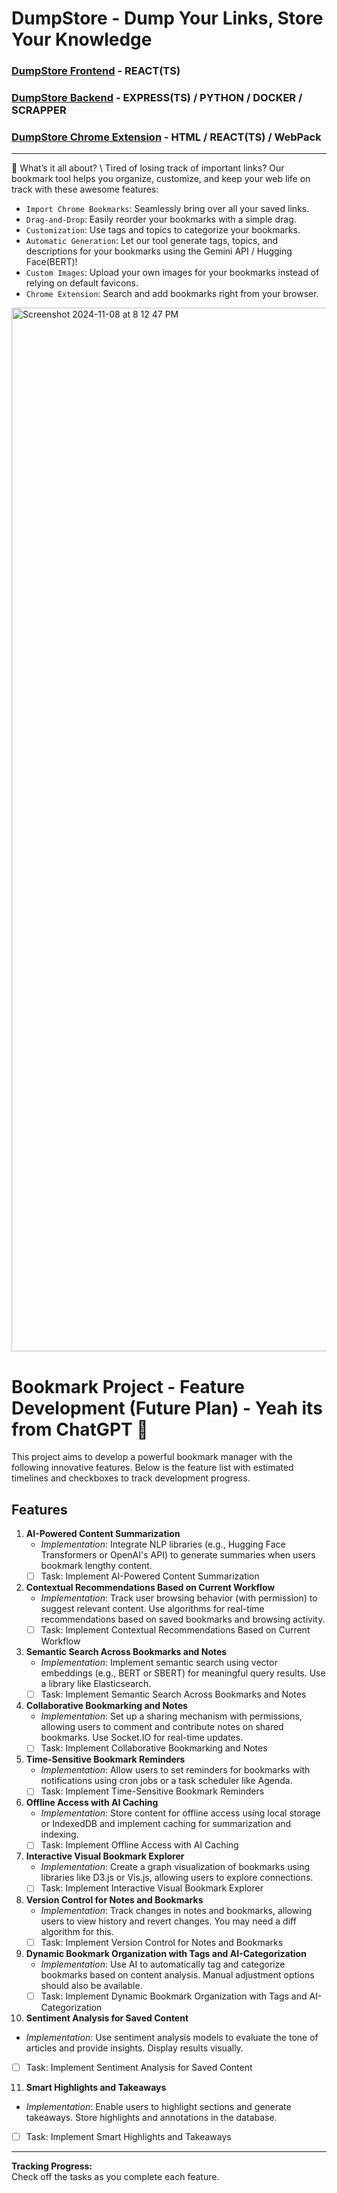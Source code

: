 # DumpStore - Dump Your Links, Store Your Knowledge

### [DumpStore Frontend](https://github.com/manzil-infinity180/dumpStore_frontend) - REACT(TS)
### [DumpStore Backend](https://github.com/manzil-infinity180/dumpStore_backend) - EXPRESS(TS) / PYTHON / DOCKER / SCRAPPER
### [DumpStore Chrome Extension](https://github.com/manzil-infinity180/dumpStore_chrome_extension) - HTML / REACT(TS) / WebPack

___________________________________
🔖 What’s it all about?  \ 
Tired of losing track of important links? Our bookmark tool helps you organize, customize, and keep your web life on track with these awesome features:

* `Import Chrome Bookmarks`: Seamlessly bring over all your saved links.
* `Drag-and-Drop`: Easily reorder your bookmarks with a simple drag.
* `Customization`: Use tags and topics to categorize your bookmarks.
* `Automatic Generation`: Let our tool generate tags, topics, and descriptions for your bookmarks using the Gemini API / Hugging Face(BERT)!
* `Custom Images`: Upload your own images for your bookmarks instead of relying on default favicons.
* `Chrome Extension`: Search and add bookmarks right from your browser.
  
<p>
   <img width="1670" alt="Screenshot 2024-11-08 at 8 12 47 PM" src="https://github.com/user-attachments/assets/a8d83477-a55b-4134-a398-fe2e8c9b4fb7">
</p>

# Bookmark Project - Feature Development (Future Plan) - Yeah its from ChatGPT 🫡

This project aims to develop a powerful bookmark manager with the following innovative features. Below is the feature list with estimated timelines and checkboxes to track development progress.

## Features

1. **AI-Powered Content Summarization**  
   - _Implementation_: Integrate NLP libraries (e.g., Hugging Face Transformers or OpenAI's API) to generate summaries when users bookmark lengthy content.  
   - [ ] Task: Implement AI-Powered Content Summarization

2. **Contextual Recommendations Based on Current Workflow**  
   - _Implementation_: Track user browsing behavior (with permission) to suggest relevant content. Use algorithms for real-time recommendations based on saved bookmarks and browsing activity.  
   - [ ] Task: Implement Contextual Recommendations Based on Current Workflow

3. **Semantic Search Across Bookmarks and Notes**  
   - _Implementation_: Implement semantic search using vector embeddings (e.g., BERT or SBERT) for meaningful query results. Use a library like Elasticsearch.  
   - [ ] Task: Implement Semantic Search Across Bookmarks and Notes

4. **Collaborative Bookmarking and Notes**  
   - _Implementation_: Set up a sharing mechanism with permissions, allowing users to comment and contribute notes on shared bookmarks. Use Socket.IO for real-time updates.  
   - [ ] Task: Implement Collaborative Bookmarking and Notes

5. **Time-Sensitive Bookmark Reminders**  
   - _Implementation_: Allow users to set reminders for bookmarks with notifications using cron jobs or a task scheduler like Agenda.  
   - [ ] Task: Implement Time-Sensitive Bookmark Reminders

6. **Offline Access with AI Caching**  
   - _Implementation_: Store content for offline access using local storage or IndexedDB and implement caching for summarization and indexing.  
   - [ ] Task: Implement Offline Access with AI Caching

7. **Interactive Visual Bookmark Explorer**  
   - _Implementation_: Create a graph visualization of bookmarks using libraries like D3.js or Vis.js, allowing users to explore connections.  
   - [ ] Task: Implement Interactive Visual Bookmark Explorer

8. **Version Control for Notes and Bookmarks**  
   - _Implementation_: Track changes in notes and bookmarks, allowing users to view history and revert changes. You may need a diff algorithm for this.  
   - [ ] Task: Implement Version Control for Notes and Bookmarks

9. **Dynamic Bookmark Organization with Tags and AI-Categorization**  
   - _Implementation_: Use AI to automatically tag and categorize bookmarks based on content analysis. Manual adjustment options should also be available.  
   - [ ] Task: Implement Dynamic Bookmark Organization with Tags and AI-Categorization

10. **Sentiment Analysis for Saved Content**  
   - _Implementation_: Use sentiment analysis models to evaluate the tone of articles and provide insights. Display results visually.  
   - [ ] Task: Implement Sentiment Analysis for Saved Content

11. **Smart Highlights and Takeaways**  
   - _Implementation_: Enable users to highlight sections and generate takeaways. Store highlights and annotations in the database.  
   - [ ] Task: Implement Smart Highlights and Takeaways

---

**Tracking Progress:**  
Check off the tasks as you complete each feature.


